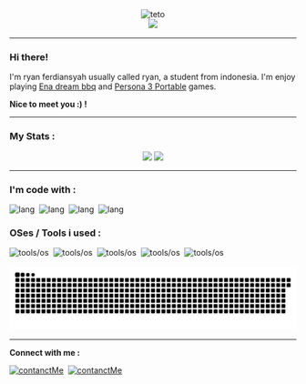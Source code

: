 <div align="center">
   <img src="https://media1.tenor.com/m/auOHRmmbYEkAAAAC/kasane-teto-kasane.gif" alt="teto"> <br>
   <img src="https://profile-counter.glitch.me/nothazel24/count.svg?"  />
</div>
<hr>

### Hi there!
<p>
   I'm ryan ferdiansyah usually called ryan, a student from indonesia.
   I'm enjoy playing <u>Ena dream bbq</u> and <u>Persona 3 Portable</u></b> games. 
</p>

**Nice to meet you :) !**
<hr>

### My Stats :
   <div align="center">
      <img src="https://github-readme-stats.vercel.app/api?username=nothazel24&theme=dark&hide_border=true&include_all_commits=false&count_private=false"/>
      <img src="https://nirzak-streak-stats.vercel.app/?user=nothazel24&theme=dark&hide_border=true"/>
   </div>
<hr>

### I'm code with :
<div style="display: flex; gap: .5rem;">

<img src="https://img.shields.io/badge/PHP-777BB4?style=for-the-badge&logo=php&logoColor=white" alt="lang">
<img src="https://img.shields.io/badge/JavaScript-323330?style=for-the-badge&logo=javascript&logoColor=F7DF1E" alt="lang">
<img src="https://img.shields.io/badge/Bootstrap-563D7C?style=for-the-badge&logo=bootstrap&logoColor=white" alt="lang">
<img src="https://img.shields.io/badge/Laravel-FF2D20?style=for-the-badge&logo=laravel&logoColor=white" alt="lang">

</div>


### OSes / Tools i used :
<div style="display: flex; gap: .5rem;">

<img src="https://img.shields.io/badge/Windows-0078D6?style=for-the-badge&logo=windows&logoColor=white" alt="tools/os">
<img src="https://img.shields.io/badge/Ubuntu-E95420?style=for-the-badge&logo=ubuntu&logoColor=white" alt="tools/os">
<img src="https://img.shields.io/badge/Laragon-0E83CD?style=for-the-badge&logo=Laragon&logoColor=white" alt="tools/os">
<img src="https://img.shields.io/badge/VSCode-0078D4?style=for-the-badge&logo=visual%20studio%20code&logoColor=white" alt="tools/os">
<img src="https://img.shields.io/badge/Gitpod-000000?style=for-the-badge&logo=gitpod&logoColor=#FFAE33" alt="tools/os">

</div>
<br>

<img src="https://raw.githubusercontent.com/nothazel24/nothazel24/output/snake.svg" alt="Snake animation" />

<hr>

**Connect with me :** 

<div style="display: flex; gap: .5rem;">
   <a href="mailto:frdnryann@gmail.com">
      <img src="https://img.shields.io/badge/Gmail-D14836?style=for-the-badge&logo=gmail&logoColor=white" alt="contanctMe">
   </a>
   <a href="https://t.me/Aruutwenty4">
      <img src="https://img.shields.io/badge/Telegram-2CA5E0?style=for-the-badge&logo=telegram&logoColor=white" alt="contanctMe">
   </a>
</div>

